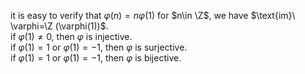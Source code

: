 it is easy to verify that $\varphi(n)=n\varphi(1)$ for $n\in \Z$, we have $\text{im}\ \varphi=\Z (\varphi(1))$.  
if $\varphi(1)\not =0$, then $\varphi$ is injective.  
if $\varphi(1)=1$ or $\varphi(1)=-1$, then $\varphi$ is surjective.  
if $\varphi(1)=1$ or $\varphi(1)=-1$, then $\varphi$ is bijective.